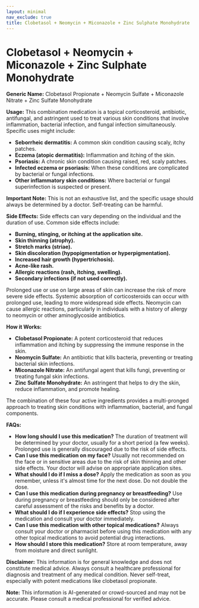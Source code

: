 ```yaml
---
layout: minimal
nav_exclude: true
title: Clobetasol + Neomycin + Miconazole + Zinc Sulphate Monohydrate
---
```


# Clobetasol + Neomycin + Miconazole + Zinc Sulphate Monohydrate

**Generic Name:** Clobetasol Propionate + Neomycin Sulfate + Miconazole Nitrate + Zinc Sulfate Monohydrate

**Usage:** This combination medication is a topical corticosteroid, antibiotic, antifungal, and astringent used to treat various skin conditions that involve inflammation, bacterial infection, and fungal infection simultaneously.  Specific uses might include:

* **Seborrheic dermatitis:** A common skin condition causing scaly, itchy patches.
* **Eczema (atopic dermatitis):**  Inflammation and itching of the skin.
* **Psoriasis:** A chronic skin condition causing raised, red, scaly patches.
* **Infected eczema or psoriasis:** When these conditions are complicated by bacterial or fungal infections.
* **Other inflammatory skin conditions:**  Where bacterial or fungal superinfection is suspected or present.

**Important Note:** This is not an exhaustive list, and the specific usage should always be determined by a doctor.  Self-treating can be harmful.

**Side Effects:**  Side effects can vary depending on the individual and the duration of use.  Common side effects include:

* **Burning, stinging, or itching at the application site.**
* **Skin thinning (atrophy).**
* **Stretch marks (striae).**
* **Skin discoloration (hypopigmentation or hyperpigmentation).**
* **Increased hair growth (hypertrichosis).**
* **Acne-like rash.**
* **Allergic reactions (rash, itching, swelling).**
* **Secondary infections (if not used correctly).**

Prolonged use or use on large areas of skin can increase the risk of more severe side effects.  Systemic absorption of corticosteroids can occur with prolonged use, leading to more widespread side effects.  Neomycin can cause allergic reactions, particularly in individuals with a history of allergy to neomycin or other aminoglycoside antibiotics.

**How it Works:**

* **Clobetasol Propionate:** A potent corticosteroid that reduces inflammation and itching by suppressing the immune response in the skin.
* **Neomycin Sulfate:** An antibiotic that kills bacteria, preventing or treating bacterial skin infections.
* **Miconazole Nitrate:** An antifungal agent that kills fungi, preventing or treating fungal skin infections.
* **Zinc Sulfate Monohydrate:** An astringent that helps to dry the skin, reduce inflammation, and promote healing.

The combination of these four active ingredients provides a multi-pronged approach to treating skin conditions with inflammation, bacterial, and fungal components.


**FAQs:**

* **How long should I use this medication?**  The duration of treatment will be determined by your doctor, usually for a short period (a few weeks). Prolonged use is generally discouraged due to the risk of side effects.
* **Can I use this medication on my face?**  Usually not recommended on the face or in sensitive areas due to the risk of skin thinning and other side effects.  Your doctor will advise on appropriate application sites.
* **What should I do if I miss a dose?** Apply the medication as soon as you remember, unless it's almost time for the next dose. Do not double the dose.
* **Can I use this medication during pregnancy or breastfeeding?**  Use during pregnancy or breastfeeding should only be considered after careful assessment of the risks and benefits by a doctor.
* **What should I do if I experience side effects?**  Stop using the medication and consult your doctor immediately.
* **Can I use this medication with other topical medications?**  Always consult your doctor or pharmacist before using this medication with any other topical medications to avoid potential drug interactions.
* **How should I store this medication?** Store at room temperature, away from moisture and direct sunlight.


**Disclaimer:** This information is for general knowledge and does not constitute medical advice.  Always consult a healthcare professional for diagnosis and treatment of any medical condition.  Never self-treat, especially with potent medications like clobetasol propionate.


**Note:** This information is AI-generated or crowd-sourced and may not be accurate. Please consult a medical professional for verified advice.